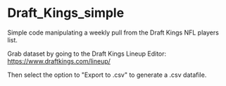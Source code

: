 # Draft_Kings_simple
Simple code manipulating a weekly pull from the Draft Kings NFL players list.

Grab dataset by going to the Draft Kings Lineup Editor:
https://www.draftkings.com/lineup/

Then select the option to "Export to .csv" to generate a .csv datafile.
